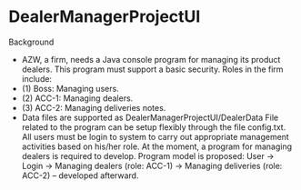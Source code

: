 # DealerManagerProjectUI
Background
- AZW, a firm, needs a Java console program for managing its product dealers. This program must support a basic
security. Roles in the firm include:
- (1) Boss: Managing users.
- (2) ACC-1: Managing dealers.
- (3) ACC-2: Managing deliveries notes.
- Data files are supported as DealerManagerProjectUI/DealerData
File related to the program can be setup flexibly through the file config.txt.
All users must be login to system to carry out appropriate management activities based on his/her role.
At the moment, a program for managing dealers is required to develop.
Program model is proposed:
User → Login → Managing dealers (role: ACC-1)
             → Managing deliveries (role: ACC-2) – developed afterward.
